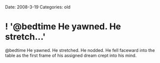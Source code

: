 Date: 2008-3-19
Categories: old

# ! '@bedtime He yawned. He stretch...'

@bedtime He yawned. He stretched. He nodded. He fell faceward into the table as the first frame of his assigned dream crept into his mind.
